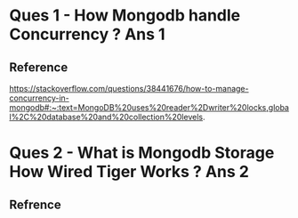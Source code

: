 Ques 1 - How Mongodb handle Concurrency ?
Ans 1
=====
Reference
---------
https://stackoverflow.com/questions/38441676/how-to-manage-concurrency-in-mongodb#:~:text=MongoDB%20uses%20reader%2Dwriter%20locks,global%2C%20database%20and%20collection%20levels.





Ques 2 - What is Mongodb Storage How Wired Tiger Works ?
Ans 2
=====
Refrence
--------

